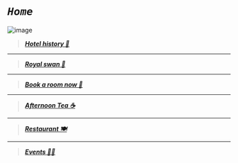  # ***`Home`***

![image](https://github.com/Botleigh-Grange/Practice/assets/151997230/c244a715-c313-4306-a66b-518c0ebc1969)


>   [***Hotel history 📜***](https://botleigh-grange.github.io/History/)

____

>  [***Royal swan 🏨*** ](https://www.booking.com/hotel/gb/royal-swan-ashley-manor.en-gb.html)

____

>  [***Book a room now 📌***](https://www.booking.com/hotel/gb/botleigh-grange-and-spa.en-gb.html) 

___

>  [***Afternoon Tea ☕***](https://botleigh-grange.github.io/Afternoon-Tea/)

___


>  [***Restaurant 🍽️***](https://botleigh-grange.github.io/Lunch-Dinner/)

___
>  [***Events 🎉📅***](https://botleigh-grange.github.io/Upcoming-events/) 









